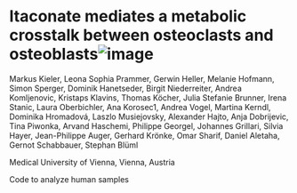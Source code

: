 # Itaconate mediates a metabolic crosstalk between osteoclasts and osteoblasts![image](https://github.com/wirawara/itaconate_paper/assets/14986121/12738a2d-3512-4f9e-a3af-8a98f8dfa2f2)


Markus Kieler, Leona Sophia Prammer, Gerwin Heller, Melanie Hofmann, Simon Sperger, Dominik Hanetseder, Birgit Niederreiter, Andrea Komljenovic, Kristaps Klavins, Thomas Köcher, Julia Stefanie Brunner, Irena Stanic, Laura Oberbichler, Ana Korosec1, Andrea Vogel, Martina Kerndl, Dominika Hromadová, Laszlo Musiejovsky, Alexander Hajto, Anja Dobrijevic, Tina Piwonka, Arvand Haschemi, Philippe Georgel, Johannes Grillari, Silvia Hayer, Jean-Philippe Auger, Gerhard Krönke, Omar Sharif, Daniel Aletaha, Gernot Schabbauer, Stephan Blüml

Medical University of Vienna, Vienna, Austria


Code to analyze human samples
